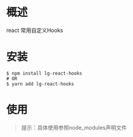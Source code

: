 # 概述

react 常用自定义Hooks

# 安装
```shell
$ npm install lg-react-hooks
# OR
$ yarn add lg-react-hooks
```

# 使用
> 提示：具体使用参照node_modules声明文件

